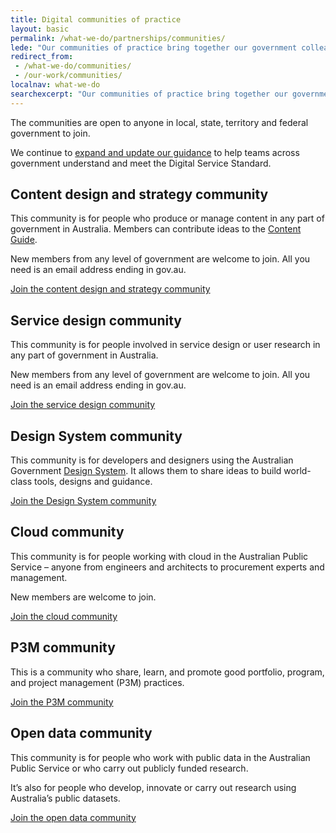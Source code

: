 ```yaml
---
title: Digital communities of practice
layout: basic
permalink: /what-we-do/partnerships/communities/
lede: "Our communities of practice bring together our government colleagues to collaborate, showcase work, solve problems and explore best practice."
redirect_from:
 - /what-we-do/communities/
 - /our-work/communities/
localnav: what-we-do
searchexcerpt: "Our communities of practice bring together our government colleagues to collaborate, showcase work, solve problems and explore best practice. The communities are open to anyone in local, state and federal government to join."
---
```


The communities are open to anyone in local, state, territory and federal government to join.

We continue to [expand and update our guidance](https://www.dta.gov.au/standard/design-guides/) to help teams across government understand and meet the Digital Service Standard.

## Content design and strategy community

This community is for people who produce or manage content in any part of government in Australia. Members can contribute ideas to the [Content Guide](https://guides.service.gov.au/content-guide/).

New members from any level of government are welcome to join. All you need is an email address ending in gov.au.

[Join the content design and strategy community](mailto:content@digital.gov.au)

## Service design community

This community is for people involved in service design or user research in any part of government in Australia.

New members from any level of government are welcome to join. All you need is an email address ending in gov.au.

[Join the service design community](https://docs.google.com/a/digital.gov.au/forms/d/e/1FAIpQLSew8K2LIZNFI8k1r9a3p6gQuIkuJ8b-7Yl99HI0W_gTZRgjkg/viewform?c=0&w=1)

## Design System community

This community is for developers and designers using the Australian Government [Design System](https://designsystem.gov.au/). It allows them to share ideas to build world-class tools, designs and guidance.

[Join the Design System community](https://community.digital.gov.au/c/designsystem)

## Cloud community

This community is for people working with cloud in the Australian Public Service – anyone from engineers and architects to procurement experts and management.

New members are welcome to join.

[Join the cloud community](https://goo.gl/forms/CnyjPkbVkEc6O6EI3)

## P3M community

This is a community who share, learn, and promote good portfolio, program, and project management (P3M) practices.

[Join the P3M community](https://docs.google.com/a/digital.gov.au/forms/d/1H-xj-FAB8xW9ML-hn9z5i7ql9ai07C--cLzPOqiXIs0/viewform?edit_requested=true)

## Open data community

This community is for people who work with public data in the Australian Public Service or who carry out publicly funded research.

It’s also for people who develop, innovate or carry out research using Australia’s public datasets.

[Join the open data community](https://community.digital.gov.au/c/open-data)
